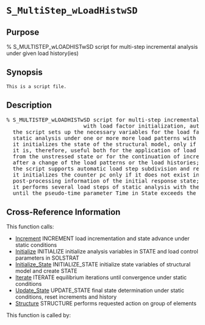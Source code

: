 
<!-- <a name="_top"></a>
<div><a href="../../_index.md">Home</a> &gt;  <a href="#">latest</a> &gt; <a href="_index.md">Solution_Scripts</a> &gt; S_MultiStep_wLoadHistwSD.m</div> -->

<!--<table width="100%"><tr><td align="left"><a href="../../_index.md"><img alt="<" border="0" src="../../left.png">&nbsp;Master index</a></td>
<td align="right"><a href="_index.md">Index for latest\Solution_Scripts&nbsp;<img alt=">" border="0" src="../../right.png"></a></td></tr></table>-->
# `S_MultiStep_wLoadHistwSD`
<!-- <h1>S_MultiStep_wLoadHistwSD
</h1> -->

## <a name="_name"></a>Purpose

<!-- <h2 id="purpose"><a name="_name"></a>Purpose</h2> -->

% S_MULTISTEP_wLOADHISTwSD script for multi-step incremental analysis under given load history(ies)

<!-- <div class="box"><strong>% S_MULTISTEP_wLOADHISTwSD script for multi-step incremental analysis under given load history(ies)</strong></div> -->

## <a name="_synopsis"></a>Synopsis

`This is a script file.` 
## <a name="_description"></a>Description

<pre class="comment">% S_MULTISTEP_wLOADHISTwSD script for multi-step incremental analysis under given load history(ies)
                        with load factor initialization, automatic step division and rescaling 
  the script sets up the necessary variables for the load factor evolution for the
  static analysis under one or more more load patterns with given load histories;
  it initializes the state of the structural model, only if the variable State does not exist;
  it is, therefore, useful both for the application of load patterns with load histories
  from the unstressed state or for the continuation of incremental analysis
  after a change of the load patterns or the load histories;
  the script supports automatic load step subdivision and rescaling;
  it initializes the counter pc only if it does not exist in the workspace and saves
  post-processing information of the initial response state;
  it performs several load steps of static analysis with the parameters in SolStrat
  until the pseudo-time parameter Time in State exceeds the specified maximum time Tmax</pre>
<!-- <div class="fragment"><pre class="comment">% S_MULTISTEP_wLOADHISTwSD script for multi-step incremental analysis under given load history(ies)
                        with load factor initialization, automatic step division and rescaling 
  the script sets up the necessary variables for the load factor evolution for the
  static analysis under one or more more load patterns with given load histories;
  it initializes the state of the structural model, only if the variable State does not exist;
  it is, therefore, useful both for the application of load patterns with load histories
  from the unstressed state or for the continuation of incremental analysis
  after a change of the load patterns or the load histories;
  the script supports automatic load step subdivision and rescaling;
  it initializes the counter pc only if it does not exist in the workspace and saves
  post-processing information of the initial response state;
  it performs several load steps of static analysis with the parameters in SolStrat
  until the pseudo-time parameter Time in State exceeds the specified maximum time Tmax</pre></div> -->

<!-- crossreference -->
## <a name="_cross"></a>Cross-Reference Information

This function calls:
<ul style="list-style-image:url(../../matlabicon.gif)">
<li><a href="../../latest/Analysis_Functions/Static/Increment" class="code" title="function [State,SolStrat] = Increment(Model,ElemData,Loading,State,SolStrat)">Increment</a>	INCREMENT load incrementation and state advance under static conditions</li><li><a href="../../latest/Analysis_Functions/Static/Initialize" class="code" title="function [State,SolStrat] = Initialize (Model,ElemData,Loading,State,SolStrat)">Initialize</a>	INITIALIZE initialize analysis variables in STATE and load control parameters in SOLSTRAT</li><li><a href="../../latest/Analysis_Functions/Static/Initialize_State" class="code" title="function State = Initialize_State (Model,ElemData)">Initialize_State</a>	INITIALIZE_STATE initialize state variables of structural model and create STATE</li><li><a href="../../latest/Analysis_Functions/Static/Iterate" class="code" title="function [State,SolStrat] = Iterate (Model,ElemData,Loading,State,SolStrat)">Iterate</a>	ITERATE equilibrium iterations until convergence under static conditions</li><li><a href="../../latest/Analysis_Functions/Static/Update_State" class="code" title="function State = Update_State (Model,ElemData,State)">Update_State</a>	UPDATE_STATE final state determination under static conditions, reset increments and history</li><li><a href="../../latest/General_Functions/Structure" class="code" title="function Resp = Structure (action,Model,ElemData,State,ElemList)">Structure</a>	STRUCTURE performs requested action on group of elements</li></ul>
This function is called by:
<ul style="list-style-image:url(../../matlabicon.gif)">
</ul>
<!-- crossreference -->




<!-- <hr><address>Generated on Thu 28-Jan-2021 18:22:44 by <strong><a href="http://www.artefact.tk/software/matlab/m2html/" title="Matlab Documentation in HTML">m2html</a></strong> &copy; 2005</address> -->